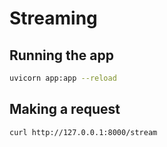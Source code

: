 # Streaming

## Running the app

```sh
uvicorn app:app --reload
```

## Making a request

```sh
curl http://127.0.0.1:8000/stream
```
